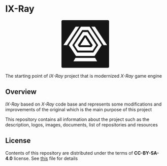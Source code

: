 # IX-Ray

<!-- markdownlint-disable MD033 -->
<p align="center">
  <img src="./logo.png" width="150" height="150" />
</p>
<!-- markdownlint-enable MD033 -->

The starting point of *IX-Ray* project that is modernized *X-Ray* game engine

## Overview

*IX-Ray* based on *X-Ray* code base and represents some modifications and improvements of the original which is the main purpose of this project

This repository contains all information about the project such as the description, logos, images, documents, list of repositories and resources

## License

Contents of this repository are distributed under the terms of **CC-BY-SA-4.0** license. See [this](LICENSE) file for details

